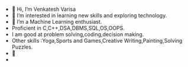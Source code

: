 - 👋 Hi, I’m Venkatesh Varisa
- 👀 I’m interested in learning new skills and exploring technology. 
- 🌱 I’m a Machine Learning enthusiast.
- Proficient in C,C++,DSA,DBMS,SQL,OS,OOPS.
- I am good at problem solving,coding,decision making.
- Other skills :Yoga,Sports and Games,Creative Writing,Painting,Solving Puzzles.
- 💞️ 
- 

<!---
venkateshvarisa/venkateshvarisa is a ✨ special ✨ repository because its `README.md` (this file) appears on your GitHub profile.
You can click the Preview link to take a look at your changes.
--->
